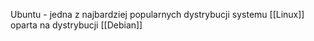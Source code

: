 Ubuntu - jedna z najbardziej popularnych dystrybucji systemu [[Linux]] oparta na dystrybucji [[Debian]]